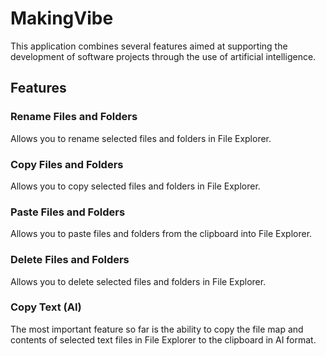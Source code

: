 # MakingVibe
This application combines several features aimed at supporting the development of software projects through the use of artificial intelligence.

## Features

### Rename Files and Folders
Allows you to rename selected files and folders in File Explorer.

### Copy Files and Folders
Allows you to copy selected files and folders in File Explorer.

### Paste Files and Folders
Allows you to paste files and folders from the clipboard into File Explorer.

### Delete Files and Folders
Allows you to delete selected files and folders in File Explorer.

### Copy Text (AI)
The most important feature so far is the ability to copy the file map and contents of selected text files in File Explorer to the clipboard in AI format.